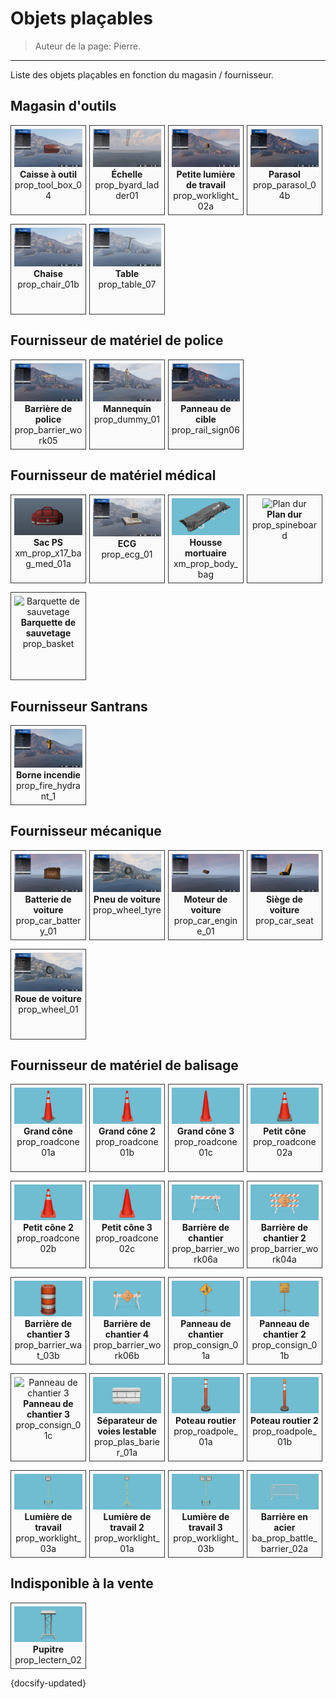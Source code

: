<style type="text/css">
	.models {
		display: grid;
        grid-template-columns: repeat(auto-fill, calc((100% - 4%) / 4));
        grid-auto-rows: 1fr;
        grid-gap: 1em 1%;
	}

	.model {
		padding: 5px;
		border: 1px solid #333;
		background-color: #fafafa;
        position: relative;
        text-align: center;
	}

	.model span {
		display: block;
		word-wrap: break-word;
	}
</style>

<!-- https://via.placeholder.com/1280x723 -->

# Objets plaçables

> Auteur de la page: Pierre.

---

Liste des objets plaçables en fonction du magasin / fournisseur.

## Magasin d'outils


<!-- <script>
    let MainDiv = document.createElement('div');
    MainDiv.classList.add('model');

    let DivImg = document.createElement('img');
    DivImg.src = ""
    let DivName1 = document.createElement('span');
    let DivName2 = document.createElement('strong');
    DivName2.innerHTML = "Caisse à outil"
    DivName1.appendChild(DivName2);


    let DivModel = document.createElement('span');
    DivModel.innerHTML = "prop_tool_box_04"

    MainDiv.appendChild(DivImg);
    MainDiv.appendChild(DivName1);
    MainDiv.appendChild(DivModel);
    var down = document.getElementById('MagasinOutils')
    down.appendChild(MainDiv)
</script> -->

<div class="models" id="MagasinOutils">
	<div class="model">
        <img src="_media/placeableprops/tools/prop_tool_box_04.jpg" loading="lazy" alt="Caisse à outil">
        <span><strong>Caisse à outil</strong></span>
        <span>prop_tool_box_04</span>
    </div>
    <div class="model">
        <img src="_media/placeableprops/tools/prop_byard_ladder01.jpg" loading="lazy" alt="Échelle">
        <span><strong>Échelle</strong></span>
        <span>prop_byard_ladder01</span>
    </div>
    <div class="model">
        <img src="_media/placeableprops/tools/prop_worklight_02a.jpg" loading="lazy" alt="Petite lumière de travail">
        <span><strong>Petite lumière de travail</strong></span>
        <span>prop_worklight_02a</span>
    </div>
    <div class="model">
        <img src="_media/placeableprops/tools/prop_parasol_04b.jpg" loading="lazy" alt="Parasol">
        <span><strong>Parasol</strong></span>
        <span>prop_parasol_04b</span>
    </div>
    <div class="model">
        <img src="_media/placeableprops/tools/prop_chair_01b.jpg" loading="lazy" alt="Chaise">
        <span><strong>Chaise</strong></span>
        <span>prop_chair_01b</span>
    </div>
    <div class="model">
        <img src="_media/placeableprops/tools/prop_table_07.jpg" loading="lazy" alt="Table">
        <span><strong>Table</strong></span>
        <span>prop_table_07</span>
    </div>
</div>

## Fournisseur de matériel de police

<div class="models">
	<div class="model">
        <img src="_media/placeableprops/police/prop_barrier_work05.jpg" loading="lazy" alt="Barrière de police">
        <span><strong>Barrière de police</strong></span>
        <span>prop_barrier_work05</span>
    </div>
    <div class="model">
        <img src="_media/placeableprops/police/prop_dummy_01.jpg" loading="lazy" alt="Mannequin">
        <span><strong>Mannequin</strong></span>
        <span>prop_dummy_01</span>
    </div>
    <div class="model">
        <img src="_media/placeableprops/police/prop_rail_sign06.jpg" loading="lazy" alt="Panneau de cible">
        <span><strong>Panneau de cible</strong></span>
        <span>prop_rail_sign06</span>
    </div>
</div>

## Fournisseur de matériel médical

<div class="models">
	<div class="model">
        <img src="_media/placeableprops/medic/xm_prop_x17_bag_med_01a.png" loading="lazy" alt="Sac PS">
        <span><strong>Sac PS</strong></span>
        <span>xm_prop_x17_bag_med_01a</span>
    </div>
    <div class="model">
        <img src="_media/placeableprops/medic/prop_ecg_01.jpg" loading="lazy" alt="ECG">
        <span><strong>ECG</strong></span>
        <span>prop_ecg_01</span>
    </div>
    <div class="model">
        <img src="_media/placeableprops/medic/xm_prop_body_bag.png" loading="lazy" alt="Housse mortuaire">
        <span><strong>Housse mortuaire</strong></span>
        <span>xm_prop_body_bag</span>
    </div>
    <div class="model">
        <img src="https://via.placeholder.com/1280x723" loading="lazy" alt="Plan dur">
        <span><strong>Plan dur</strong></span>
        <span>prop_spineboard</span>
    </div>
    <div class="model">
        <img src="https://via.placeholder.com/1280x723" loading="lazy" alt="Barquette de sauvetage">
        <span><strong>Barquette de sauvetage</strong></span>
        <span>prop_basket</span>
    </div>
</div>

## Fournisseur Santrans

<div class="models">
	<div class="model">
        <img src="_media/placeableprops/santrans/prop_fire_hydrant_1.jpg" loading="lazy" alt="Borne incendie">
        <span><strong>Borne incendie</strong></span>
        <span>prop_fire_hydrant_1</span>
    </div>
</div>

## Fournisseur mécanique

<div class="models">
	<div class="model">
        <img src="_media/placeableprops/mechanic/prop_car_battery_01.jpg" loading="lazy" alt="Batterie de voiture">
        <span><strong>Batterie de voiture</strong></span>
        <span>prop_car_battery_01</span>
    </div>
    <div class="model">
        <img src="_media/placeableprops/mechanic/prop_wheel_tyre.jpg" loading="lazy" alt="Pneu de voiture">
        <span><strong>Pneu de voiture</strong></span>
        <span>prop_wheel_tyre</span>
    </div>
    <div class="model">
        <img src="_media/placeableprops/mechanic/prop_car_engine_01.jpg" loading="lazy" alt="Moteur de voiture">
        <span><strong>Moteur de voiture</strong></span>
        <span>prop_car_engine_01</span>
    </div>
    <div class="model">
        <img src="_media/placeableprops/mechanic/prop_car_seat.jpg" loading="lazy" alt="Siège de voiture">
        <span><strong>Siège de voiture</strong></span>
        <span>prop_car_seat</span>
    </div>
    <div class="model">
        <img src="_media/placeableprops/mechanic/prop_wheel_01.jpg" loading="lazy" alt="Roue de voiture">
        <span><strong>Roue de voiture</strong></span>
        <span>prop_wheel_01</span>
    </div>
</div>

## Fournisseur de matériel de balisage

<div class="models">
	<div class="model">
        <img src="_media/placeableprops/marking/prop_roadcone01a.png" loading="lazy" alt="Grand cône">
        <span><strong>Grand cône</strong></span>
        <span>prop_roadcone01a</span>
    </div>
    <div class="model">
        <img src="_media/placeableprops/marking/prop_roadcone01b.png" loading="lazy" alt="Grand cône 2">
        <span><strong>Grand cône 2</strong></span>
        <span>prop_roadcone01b</span>
    </div>
    <div class="model">
        <img src="_media/placeableprops/marking/prop_roadcone01c.png" loading="lazy" alt="Grand cône 3">
        <span><strong>Grand cône 3</strong></span>
        <span>prop_roadcone01c</span>
    </div>
    <div class="model">
        <img src="_media/placeableprops/marking/prop_roadcone02a.png" loading="lazy" alt="Petit cône">
        <span><strong>Petit cône</strong></span>
        <span>prop_roadcone02a</span>
    </div>
    <div class="model">
        <img src="_media/placeableprops/marking/prop_roadcone02b.png" loading="lazy" alt="Petit cône 2">
        <span><strong>Petit cône 2</strong></span>
        <span>prop_roadcone02b</span>
    </div>
    <div class="model">
        <img src="_media/placeableprops/marking/prop_roadcone02c.png" loading="lazy" alt="Petit cône 3">
        <span><strong>Petit cône 3</strong></span>
        <span>prop_roadcone02c</span>
    </div>
    <div class="model">
        <img src="_media/placeableprops/marking/prop_barrier_work06a.png" loading="lazy" alt="Barrière de chantier">
        <span><strong>Barrière de chantier</strong></span>
        <span>prop_barrier_work06a</span>
    </div>
    <div class="model">
        <img src="_media/placeableprops/marking/prop_barrier_work04a.png" loading="lazy" alt="Barrière de chantier 2">
        <span><strong>Barrière de chantier 2</strong></span>
        <span>prop_barrier_work04a</span>
    </div>
    <div class="model">
        <img src="_media/placeableprops/marking/prop_barrier_wat_03b.png" loading="lazy" alt="Barrière de chantier 3">
        <span><strong>Barrière de chantier 3</strong></span>
        <span>prop_barrier_wat_03b</span>
    </div>
    <div class="model">
        <img src="_media/placeableprops/marking/prop_barrier_work06b.png" loading="lazy" alt="Barrière de chantier 4">
        <span><strong>Barrière de chantier 4</strong></span>
        <span>prop_barrier_work06b</span>
    </div>
    <div class="model">
        <img src="_media/placeableprops/marking/prop_consign_01a.png" loading="lazy" alt="Panneau de chantier">
        <span><strong>Panneau de chantier</strong></span>
        <span>prop_consign_01a</span>
    </div>
    <div class="model">
        <img src="_media/placeableprops/marking/prop_consign_01b.png" loading="lazy" alt="Panneau de chantier 2">
        <span><strong>Panneau de chantier 2</strong></span>
        <span>prop_consign_01b</span>
    </div>
    <div class="model">
        <img src="https://via.placeholder.com/1845x972" loading="lazy" alt="Panneau de chantier 3">
        <span><strong>Panneau de chantier 3</strong></span>
        <span>prop_consign_01c</span>
    </div>
    <div class="model">
        <img src="_media/placeableprops/marking/prop_plas_barier_01a.png" loading="lazy" alt="Séparateur de voies lestable">
        <span><strong>Séparateur de voies lestable</strong></span>
        <span>prop_plas_barier_01a</span>
    </div>
    <div class="model">
        <img src="_media/placeableprops/marking/prop_roadpole_01a.png" loading="lazy" alt="Poteau routier">
        <span><strong>Poteau routier</strong></span>
        <span>prop_roadpole_01a</span>
    </div>
    <div class="model">
        <img src="_media/placeableprops/marking/prop_roadpole_01b.png" loading="lazy" alt="Poteau routier 2">
        <span><strong>Poteau routier 2</strong></span>
        <span>prop_roadpole_01b</span>
    </div>
    <div class="model">
        <img src="_media/placeableprops/marking/prop_worklight_03a.png" loading="lazy" alt="Lumière de travail">
        <span><strong>Lumière de travail</strong></span>
        <span>prop_worklight_03a</span>
    </div>
    <div class="model">
        <img src="_media/placeableprops/marking/prop_worklight_01a.png" loading="lazy" alt="Lumière de travail 2">
        <span><strong>Lumière de travail 2</strong></span>
        <span>prop_worklight_01a</span>
    </div>
    <div class="model">
        <img src="_media/placeableprops/marking/prop_worklight_03b.png" loading="lazy" alt="Lumière de travail 3">
        <span><strong>Lumière de travail 3</strong></span>
        <span>prop_worklight_03b</span>
    </div>
    <div class="model">
        <img src="_media/placeableprops/marking/ba_prop_battle_barrier_02a.png" loading="lazy" alt="Barrière en acier">
        <span><strong>Barrière en acier</strong></span>
        <span>ba_prop_battle_barrier_02a</span>
    </div>
</div>

## Indisponible à la vente

<div class="models">
	<div class="model">
        <img src="_media/placeableprops/prop_lectern_02.png" loading="lazy" alt="Pupitre">
        <span><strong>Pupitre</strong></span>
        <span>prop_lectern_02</span>
    </div>
</div>

{docsify-updated}